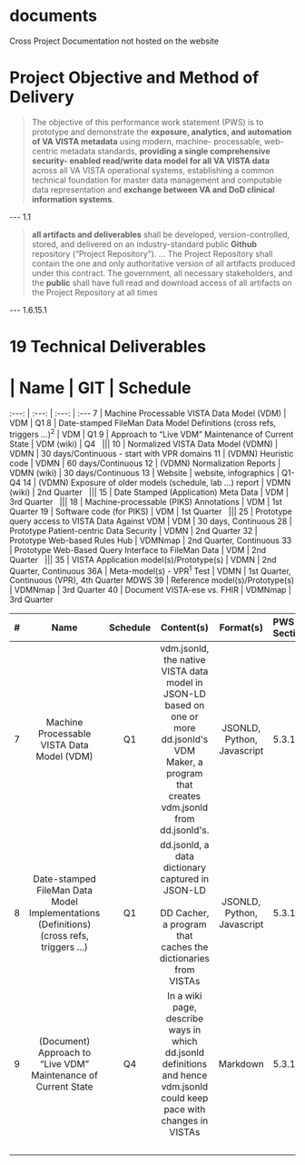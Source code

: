 # documents

Cross Project Documentation not hosted on the website

# Project Objective and Method of Delivery

> The objective of this performance work statement (PWS) is to prototype and demonstrate 
> the __exposure, analytics, and automation of VA VISTA metadata__ using modern, 
> machine- processable, web-centric metadata standards, __providing a single 
> comprehensive security- enabled read/write data model for all VA VISTA data__ 
> across all VA VISTA operational systems, establishing a common technical foundation
> for master data management and computable data representation and __exchange between 
> VA and DoD clinical information systems__.

--- 1.1

> __all artifacts and deliverables__ shall be developed, version-controlled, stored, and delivered on an industry-standard public __Github__ repository (“Project Repository”). ... The Project Repository shall contain the one and only authoritative version of all artifacts produced under this contract. The government, all necessary stakeholders, and the __public__ shall have full read and download access of all artifacts on the Project Repository at all times

--- 1.6.15.1

# 19 Technical Deliverables

 # | Name | GIT | Schedule
:---: | :---: | :---: | :---
7 | Machine Processable VISTA Data Model (VDM) | VDM | Q1
8 | Date-stamped FileMan Data Model Definitions (cross refs, triggers ...)<sup>2</sup> | VDM | Q1
9 | Approach to “Live VDM” Maintenance of Current State | VDM (wiki) | Q4
&nbsp; |||
10 | Normalized VISTA Data Model (VDMN) | VDMN | 30 days/Continuous - start with VPR domains
11 | (VDMN) Heuristic code | VDMN | 60 days/Continuous
12 | (VDMN) Normalization Reports | VDMN (wiki) | 30 days/Continuous
13 | Website | website, infographics | Q1-Q4
14 | (VDMN) Exposure of older models (schedule, lab ...) report | VDMN (wiki) | 2nd Quarter
&nbsp; |||
15 | Date Stamped (Application) Meta Data | VDM | 3rd Quarter 
&nbsp; |||
18 | Machine-processable (PIKS) Annotations | VDM | 1st Quarter
19 | Software code (for PIKS) | VDM | 1st Quarter
&nbsp; |||
25 | Prototype query access to VISTA Data Against VDM | VDM | 30 days, Continuous 
28 | Prototype Patient-centric Data Security | VDMN | 2nd Quarter
32 | Prototype Web-based Rules Hub | VDMNmap | 2nd Quarter, Continuous
33 | Prototype Web-Based Query Interface to FileMan Data | VDM | 2nd Quarter
&nbsp; |||
35 | VISTA Application model(s)/Prototype(s) | VDMN | 2nd Quarter, Continuous
36A | Meta-model(s) - VPR<sup>1</sup> Test | VDMN | 1st Quarter, Continuous (VPR), 4th Quarter MDWS
39 | Reference model(s)/Prototype(s) | VDMNmap | 3rd Quarter
40 | Document VISTA-ese vs. FHIR | VDMNmap | 3rd Quarter

\# | Name | Schedule | Content(s) | Format(s) | PWS Section
:---: | :---: | :---: | :---: | :---: | :---
7 | Machine Processable VISTA Data Model (VDM) | Q1 | vdm.jsonld, the native VISTA data model in JSON-LD based on one or more dd.jsonld's<br>VDM Maker, a program that creates vdm.jsonld from dd.jsonld's. | JSONLD, Python, Javascript | 5.3.1
8 | Date-stamped FileMan Data Model Implementations (Definitions) (cross refs, triggers ...) | Q1 | dd.jsonld, a data dictionary captured in JSON-LD<br><br>DD Cacher, a program that caches the dictionaries from VISTAs | JSONLD, Python, Javascript | 5.3.1
9 | (Document) Approach to “Live VDM” Maintenance of Current State | Q4 | In a wiki page, describe ways in which dd.jsonld definitions and hence vdm.jsonld could keep pace with changes in VISTAs | Markdown | 5.3.1
&nbsp; |||||

